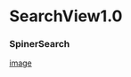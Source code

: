 # SearchView1.0
### SpinerSearch
[image](https://github.com/laiyuchenrushuang/SearchView1.0/blob/master/zp.png)
